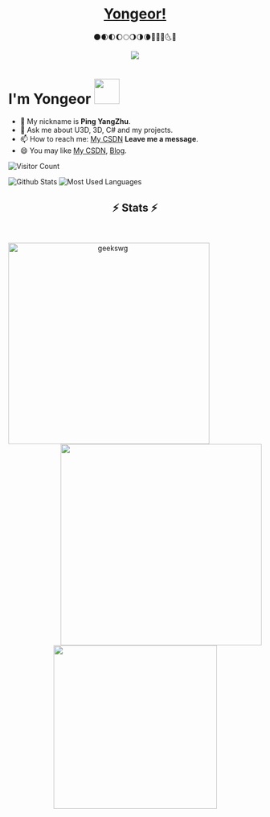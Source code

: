 <h1 align="center">
  <a href="https://www.cnblogs.com/Yongeor/" title="Blog">Yongeor!</a>
  <br>
</h1>

<div align="center">🌑🌒🌓🌔🌕🌖🌗🌘🌙🌚🌛🌜🌝</div>

<p align="center">
<a title="github" target="_blank" href="https://github.com/Yongeor"><img src="https://img.shields.io/badge/dynamic/json?label=GitHub&suffix=%20followers&query=%24.data.totalSubs&url=https%3A%2F%2Fapi.spencerwoo.com%2Fsubstats%2F%3Fsource%3Dgithub%26queryKey%3DAchuan-2&labelColor=282c34&color=353940&logo=github&longCache=true" ></a>
</p>

# I'm Yongeor <img src="https://media.giphy.com/media/12oufCB0MyZ1Go/giphy.gif" width="50">

- 🌱 My nickname is **Ping YangZhu**.
- 💬 Ask me about U3D, 3D, C# and my projects.
- 📫 How to reach me: [My CSDN](https://blog.csdn.net/weixin_48388330?spm=1000.2115.3001.5343)  **Leave me a message**.
- 😄 You may like [My CSDN](https://blog.csdn.net/weixin_48388330?spm=1000.2115.3001.5343), [Blog](https://www.cnblogs.com/Yongeor/).

![Visitor Count](https://profile-counter.glitch.me/Yongeor/count.svg)

![Github Stats](https://github-readme-stats.vercel.app/api?username=Yongeor&show_icons=true&theme=dark&count_private=true)
![Most Used Languages](https://github-readme-stats.vercel.app/api/top-langs/?username=Yongeor&theme=dark&layout=compact)


<h2 align="center">⚡ Stats ⚡</h2>
<br>
<p align=center>
  <div align=center>
    <a href="https://github.com/denvercoder1/github-readme-streak-stats" title="Go to Source">
      <img align="left" width=400 src="https://github-readme-streak-stats.herokuapp.com/?user=Yongeor&theme=dark&border=61dafb&hide_border=true" alt="geekswg" />
    </a>
    <a href="https://github.com/anuraghazra/github-readme-stats" title="Go to Source">
      <img align="right" width=400 src="https://github-readme-stats.vercel.app/api?username=Yongeor&show_icons=true&theme=dark&border_color=61dafb&hide_border=true" />
    </a>
  </div>
  <br><br><br><br><br><br><br><br><br>
  <div align=center>
    <a href="https://github.com/anuraghazra/github-readme-stats">
      <img width=325 align="center" src="https://github-readme-stats.vercel.app/api/top-langs/?username=Yongeor&theme=dark&layout=compact"/>
    </a>
  </div>
  <br>
</p>
